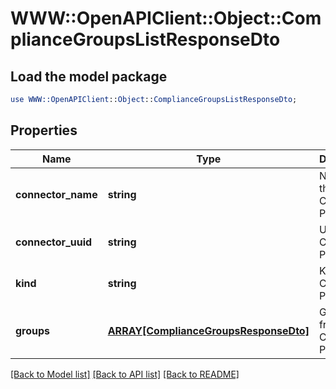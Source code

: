 # WWW::OpenAPIClient::Object::ComplianceGroupsListResponseDto

## Load the model package
```perl
use WWW::OpenAPIClient::Object::ComplianceGroupsListResponseDto;
```

## Properties
Name | Type | Description | Notes
------------ | ------------- | ------------- | -------------
**connector_name** | **string** | Name of the Compliance Provider | 
**connector_uuid** | **string** | UUID of the Compliance Provider | 
**kind** | **string** | Kind of the Compliance Provider | 
**groups** | [**ARRAY[ComplianceGroupsResponseDto]**](ComplianceGroupsResponseDto.md) | Groups from Compliance Provider | 

[[Back to Model list]](../README.md#documentation-for-models) [[Back to API list]](../README.md#documentation-for-api-endpoints) [[Back to README]](../README.md)


